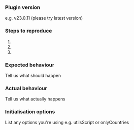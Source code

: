 <!-- IMPORTANT: please read the New Issue Checklist before creating a new issue: https://github.com/jackocnr/intl-tel-input/wiki/New-Issue-Checklist -->

### Plugin version
e.g. v23.0.11 (please try latest version)

### Steps to reproduce
1.  
2.  
3.  

### Expected behaviour
Tell us what should happen

### Actual behaviour
Tell us what actually happens

### Initialisation options
List any options you're using e.g. utilsScript or onlyCountries
